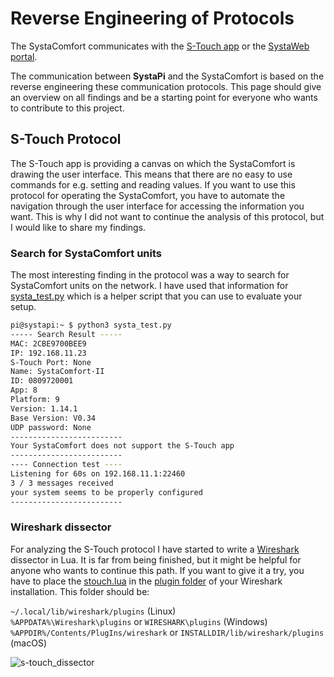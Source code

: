 # Reverse Engineering of Protocols

The SystaComfort communicates with the [S-Touch app](https://www.paradigma.de/produkte/regelungen-2/s-touch-app-2/) or the [SystaWeb portal](https://www.paradigma.de/produkte/apps-mehr/systaweb/).

The communication between **SystaPi**  and the SystaComfort is based on the reverse engineering these communication protocols. This page should give an overview on all findings and be a starting point for everyone who wants to contribute to this project.

## S-Touch Protocol

The S-Touch app is providing a canvas on which the SystaComfort is drawing the user interface. This means that there are no easy to use commands for e.g. setting and reading values. If you want to use this protocol for operating the SystaComfort, you have to automate the navigation through the user interface for accessing the information you want. This is why I did not want to continue the analysis of this protocol, but I would like to share my findings.

### Search for SystaComfort units

The most interesting finding in the protocol was a way to search for SystaComfort units on the network. I have used that information for [systa_test.py](helpers/systa_test.py ) which is a helper script that you can use to evaluate your setup.

```bash
pi@systapi:~ $ python3 systa_test.py 
----- Search Result -----
MAC: 2CBE9700BEE9
IP: 192.168.11.23
S-Touch Port: None
Name: SystaComfort-II
ID: 0809720001
App: 8
Platform: 9
Version: 1.14.1
Base Version: V0.34
UDP password: None
-------------------------
Your SystaComfort does not support the S-Touch app
-------------------------
---- Connection test ----
Listening for 60s on 192.168.11.1:22460
3 / 3 messages received
your system seems to be properly configured
-------------------------

```

### Wireshark dissector

For analyzing the S-Touch protocol I have started to write a [Wireshark](https://www.wireshark.org/) dissector in Lua. It is far from being finished, but it might be helpful for anyone who wants to continue this path. 
If you want to give it a try, you have to place the [stouch.lua](helpers/stouch.lua) in the [plugin folder](https://www.wireshark.org/docs/wsug_html_chunked/ChPluginFolders.html) of your Wireshark installation. This folder should be:

```~/.local/lib/wireshark/plugins``` (Linux)  
```%APPDATA%\Wireshark\plugins``` or ```WIRESHARK\plugins``` (Windows)  
```%APPDIR%/Contents/PlugIns/wireshark``` or ```INSTALLDIR/lib/wireshark/plugins``` (macOS)  

![s-touch_dissector](resources/s-touch_dissector.jpg)

 
